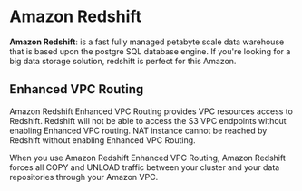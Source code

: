 # Amazon Redshift
**Amazon Redshift**: is a fast fully managed petabyte scale data warehouse that is based upon the postgre SQL database engine. 
If you're looking for a big data storage solution, redshift is perfect for this Amazon.

## Enhanced VPC Routing
Amazon Redshift Enhanced VPC Routing provides VPC resources access to Redshift. Redshift will not be able to access the S3 VPC endpoints without enabling Enhanced VPC routing. NAT instance cannot be reached by Redshift without enabling Enhanced VPC Routing.

When you use Amazon Redshift Enhanced VPC Routing, Amazon Redshift forces all COPY and UNLOAD traffic between your cluster and your data repositories through your Amazon VPC.